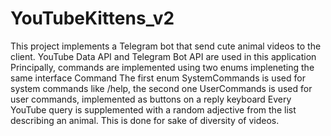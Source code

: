 # YouTubeKittens_v2
This project implements a Telegram bot that send cute animal videos to the client.
YouTube Data API and Telegram Bot API are used in this application
Principally, commands are implemented using two enums impleneting the same interface Command
The first enum SystemCommands is used for system commands like /help, the second one UserCommands is used for user commands, implemented as buttons on a reply keyboard
Every YouTube query is supplemented with a random adjective from the list describing an animal. This is done for sake of diversity of videos.
